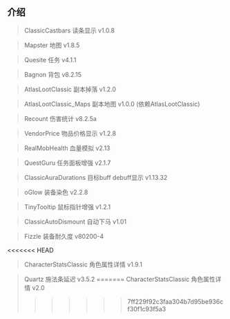 ## 介绍

> ClassicCastbars 读条显示 v1.0.8

> Mapster 地图 v1.8.5

> Quesite 任务 v4.1.1

> Bagnon 背包 v8.2.15

> AtlasLootClassic 副本掉落 v1.2.0

> AtlasLootClassic_Maps 副本地图 v1.0.0 (依赖AtlasLootClassic)

> Recount 伤害统计 v8.2.5a

> VendorPrice 物品价格显示 v1.2.8

> RealMobHealth 血量模拟 v2.13

> QuestGuru 任务面板增强 v2.1.7

> ClassicAuraDurations 目标buff debuff显示 v1.13.32

> oGlow 装备染色 v2.2.8

> TinyTooltip 鼠标指针增强 v1.2.1

> ClassicAutoDismount 自动下马 v1.01

> Fizzle 装备耐久度 v80200-4

<<<<<<< HEAD
> CharacterStatsClassic 角色属性详情 v1.9.1

> Quartz 施法条延迟 v3.5.2
=======
> CharacterStatsClassic 角色属性详情 v2.0
>>>>>>> 7ff229f92c3faa304b7d95be936cf30f1c93f5a3
